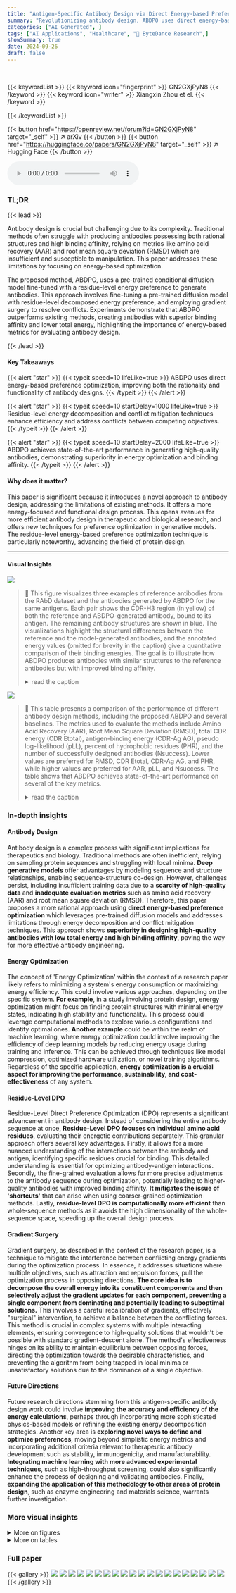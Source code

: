 ```yaml
---
title: "Antigen-Specific Antibody Design via Direct Energy-based Preference Optimization"
summary: "Revolutionizing antibody design, ABDPO uses direct energy-based preference optimization and a pre-trained diffusion model to generate high-quality antibodies with low energy and strong binding affinit..."
categories: ["AI Generated", ]
tags: ["AI Applications", "Healthcare", "🏢 ByteDance Research",]
showSummary: true
date: 2024-09-26
draft: false
---
```


<br>

{{< keywordList >}}
{{< keyword icon="fingerprint" >}} GN2GXjPyN8 {{< /keyword >}}
{{< keyword icon="writer" >}} Xiangxin Zhou et el. {{< /keyword >}}
 
{{< /keywordList >}}

{{< button href="https://openreview.net/forum?id=GN2GXjPyN8" target="_self" >}}
↗ arXiv
{{< /button >}}
{{< button href="https://huggingface.co/papers/GN2GXjPyN8" target="_self" >}}
↗ Hugging Face
{{< /button >}}



<audio controls>
    <source src="https://ai-paper-reviewer.com/GN2GXjPyN8/podcast.wav" type="audio/wav">
    Your browser does not support the audio element.
</audio>


### TL;DR


{{< lead >}}

Antibody design is crucial but challenging due to its complexity. Traditional methods often struggle with producing antibodies possessing both rational structures and high binding affinity, relying on metrics like amino acid recovery (AAR) and root mean square deviation (RMSD) which are insufficient and susceptible to manipulation.  This paper addresses these limitations by focusing on energy-based optimization. 

The proposed method, ABDPO, uses a pre-trained conditional diffusion model fine-tuned with a residue-level energy preference to generate antibodies. This approach involves fine-tuning a pre-trained diffusion model with residue-level decomposed energy preference, and employing gradient surgery to resolve conflicts. Experiments demonstrate that ABDPO outperforms existing methods, creating antibodies with superior binding affinity and lower total energy, highlighting the importance of energy-based metrics for evaluating antibody design.

{{< /lead >}}


#### Key Takeaways

{{< alert "star" >}}
{{< typeit speed=10 lifeLike=true >}} ABDPO uses direct energy-based preference optimization, improving both the rationality and functionality of antibody designs. {{< /typeit >}}
{{< /alert >}}

{{< alert "star" >}}
{{< typeit speed=10 startDelay=1000 lifeLike=true >}} Residue-level energy decomposition and conflict mitigation techniques enhance efficiency and address conflicts between competing objectives. {{< /typeit >}}
{{< /alert >}}

{{< alert "star" >}}
{{< typeit speed=10 startDelay=2000 lifeLike=true >}} ABDPO achieves state-of-the-art performance in generating high-quality antibodies, demonstrating superiority in energy optimization and binding affinity. {{< /typeit >}}
{{< /alert >}}

#### Why does it matter?
This paper is significant because it introduces a novel approach to antibody design, addressing the limitations of existing methods.  It offers a more energy-focused and functional design process. This opens avenues for more efficient antibody design in therapeutic and biological research, and offers new techniques for preference optimization in generative models. The residue-level energy-based preference optimization technique is particularly noteworthy, advancing the field of protein design.

------
#### Visual Insights



![](https://ai-paper-reviewer.com/GN2GXjPyN8/figures_1_1.jpg)

> 🔼 This figure visualizes three examples of reference antibodies from the RAbD dataset and the antibodies generated by ABDPO for the same antigens.  Each pair shows the CDR-H3 region (in yellow) of both the reference and ABDPO-generated antibody, bound to its antigen.  The remaining antibody structures are shown in blue.  The visualizations highlight the structural differences between the reference and the model-generated antibodies, and the annotated energy values (omitted for brevity in the caption) give a quantitative comparison of their binding energies.  The goal is to illustrate how ABDPO produces antibodies with similar structures to the reference antibodies but with improved binding affinity.
> <details>
> <summary>read the caption</summary>
> Figure 3: Visualization of reference antibodies in RAbD and antibodies designed by ABDPO given specific antigens (PDB ID: 1iqd (left), 1ic7 (middle), and 2dd8 (right)). The unit of energy annotated is kcal/mol and omitted here for brevity.
> </details>





![](https://ai-paper-reviewer.com/GN2GXjPyN8/tables_6_1.jpg)

> 🔼 This table presents a comparison of the performance of different antibody design methods, including the proposed ABDPO and several baselines.  The metrics used to evaluate the methods include Amino Acid Recovery (AAR), Root Mean Square Deviation (RMSD), total CDR energy (CDR Etotal), antigen-binding energy (CDR-Ag AG), pseudo log-likelihood (pLL), percent of hydrophobic residues (PHR), and the number of successfully designed antibodies (Nsuccess). Lower values are preferred for RMSD, CDR Etotal, CDR-Ag AG, and PHR, while higher values are preferred for AAR, pLL, and Nsuccess. The table shows that ABDPO achieves state-of-the-art performance on several of the key metrics.
> <details>
> <summary>read the caption</summary>
> Table 1: Summary of AAR, RMSD, CDR Etotal, CDR-Ag AG (kcal/mol), pLL, PHR, and Nsuccess of antibodies designed by our model and baselines. (↓) / (↑) denotes a smaller / larger number is better.
> </details>





### In-depth insights


#### Antibody Design
Antibody design is a complex process with significant implications for therapeutics and biology. Traditional methods are often inefficient, relying on sampling protein sequences and struggling with local minima.  **Deep generative models** offer advantages by modeling sequence and structure relationships, enabling sequence-structure co-design.  However, challenges persist, including insufficient training data due to a **scarcity of high-quality data** and **inadequate evaluation metrics** such as amino acid recovery (AAR) and root mean square deviation (RMSD).  Therefore, this paper proposes a more rational approach using **direct energy-based preference optimization** which leverages pre-trained diffusion models and addresses limitations through energy decomposition and conflict mitigation techniques. This approach shows **superiority in designing high-quality antibodies with low total energy and high binding affinity**, paving the way for more effective antibody engineering.

#### Energy Optimization
The concept of 'Energy Optimization' within the context of a research paper likely refers to minimizing a system's energy consumption or maximizing energy efficiency.  This could involve various approaches, depending on the specific system. **For example**, in a study involving protein design, energy optimization might focus on finding protein structures with minimal energy states, indicating high stability and functionality. This process could leverage computational methods to explore various configurations and identify optimal ones.  **Another example** could be within the realm of machine learning, where energy optimization could involve improving the efficiency of deep learning models by reducing energy usage during training and inference. This can be achieved through techniques like model compression, optimized hardware utilization, or novel training algorithms.  Regardless of the specific application, **energy optimization is a crucial aspect for improving the performance, sustainability, and cost-effectiveness** of any system.

#### Residue-Level DPO
Residue-Level Direct Preference Optimization (DPO) represents a significant advancement in antibody design.  Instead of considering the entire antibody sequence at once, **Residue-Level DPO focuses on individual amino acid residues**, evaluating their energetic contributions separately. This granular approach offers several key advantages. Firstly, it allows for a more nuanced understanding of the interactions between the antibody and antigen, identifying specific residues crucial for binding. This detailed understanding is essential for optimizing antibody-antigen interactions. Secondly, the fine-grained evaluation allows for more precise adjustments to the antibody sequence during optimization, potentially leading to higher-quality antibodies with improved binding affinity.  **It mitigates the issue of 'shortcuts'** that can arise when using coarser-grained optimization methods. Lastly, **residue-level DPO is computationally more efficient** than whole-sequence methods as it avoids the high dimensionality of the whole-sequence space, speeding up the overall design process.

#### Gradient Surgery
Gradient surgery, as described in the context of the research paper, is a technique to mitigate the interference between conflicting energy gradients during the optimization process.  In essence, it addresses situations where multiple objectives, such as attraction and repulsion forces, pull the optimization process in opposing directions.  **The core idea is to decompose the overall energy into its constituent components and then selectively adjust the gradient updates for each component, preventing a single component from dominating and potentially leading to suboptimal solutions.** This involves a careful recalibration of gradients, effectively "surgical" intervention, to achieve a balance between the conflicting forces.  This method is crucial in complex systems with multiple interacting elements, ensuring convergence to high-quality solutions that wouldn't be possible with standard gradient-descent alone.  The method's effectiveness hinges on its ability to maintain equilibrium between opposing forces, directing the optimization towards the desirable characteristics, and preventing the algorithm from being trapped in local minima or unsatisfactory solutions due to the dominance of a single objective.

#### Future Directions
Future research directions stemming from this antigen-specific antibody design work could involve **improving the accuracy and efficiency of the energy calculations**, perhaps through incorporating more sophisticated physics-based models or refining the existing energy decomposition strategies.  Another key area is **exploring novel ways to define and optimize preferences**, moving beyond simplistic energy metrics and incorporating additional criteria relevant to therapeutic antibody development such as stability, immunogenicity, and manufacturability.  **Integrating machine learning with more advanced experimental techniques**, such as high-throughput screening, could also significantly enhance the process of designing and validating antibodies. Finally, **expanding the application of this methodology to other areas of protein design**, such as enzyme engineering and materials science, warrants further investigation.


### More visual insights

<details>
<summary>More on figures
</summary>


![](https://ai-paper-reviewer.com/GN2GXjPyN8/figures_2_1.jpg)

> 🔼 This figure illustrates the workflow of the ABDPO method. Starting with a pre-trained diffusion model, antibodies are generated.  Their residue-level energies (attraction, repulsion, total) are calculated and used to create preference data for fine-tuning. Gradient surgery addresses conflicts between energy types. The model is updated iteratively, improving antibody design.
> <details>
> <summary>read the caption</summary>
> Figure 2: Overview of ABDPO. This process can be summarized as: (a) Generate antibodies with the pre-trained diffusion model; (b) Evaluate the multiple types of residue-level energy and construct preference data; (c) Compute the losses for energy-based preference optimization and mitigate the conflicts between losses of multiple types of energy; (d) Update the diffusion model.
> </details>



![](https://ai-paper-reviewer.com/GN2GXjPyN8/figures_7_1.jpg)

> 🔼 This figure visualizes three examples of antibodies generated by ABDPO and their corresponding reference antibodies from the RAbD dataset. Each example shows the structure of the reference antibody (left) and the synthetic antibody designed by ABDPO (right). The CDR-H3 regions are highlighted in yellow to emphasize the part of the antibody most relevant to antigen binding. The remaining parts of the antibodies are colored blue and the antigen is colored grey.  The CDR total energy (CDR Etotal) and the change in Gibbs free energy upon binding (CDR-Ag AG) are provided for both the reference and ABDPO-generated antibodies, highlighting the difference in energy between the natural and synthetic antibodies.  The figure illustrates ABDPO's ability to generate antibodies with structures and energies resembling those of naturally occurring antibodies.
> <details>
> <summary>read the caption</summary>
> Figure 3: Visualization of reference antibodies in RAbD and antibodies designed by ABDPO given specific antigens (PDB ID: 1iqd (left), 1ic7 (middle), and 2dd8 (right)). The unit of energy annotated is kcal/mol and omitted here for brevity.
> </details>



![](https://ai-paper-reviewer.com/GN2GXjPyN8/figures_8_1.jpg)

> 🔼 This figure displays the changes in median CDR Etotal, CDR-Ag EnonRep, CDR-Ag Erep, and CDR-Ag ∆G during optimization steps for five different PDB IDs (1a14, 2dd8, 3cx5, 4ki5, and 5mes). Shading indicates the interquartile range (25th to 75th percentile) showing variation across multiple runs.  Each row represents one of these PDB IDs, illustrating the optimization process for each. The purpose is to demonstrate the effects of each element of the ABDPO method by comparing the results to the results of running the optimization without one of those elements.
> <details>
> <summary>read the caption</summary>
> Figure 8: Changes of median CDR Etotal, CDR-Ag EnonRep, CDR-Ag Erep, and CDR-Ag ∆G (kcal/mol) over-optimization steps, shaded to indicate interquartile range (from 25-th percentile to 75-th percentile). The rows represent PDB 1a14, 2dd8, 3cx5, 4ki5, and 5mes respectively, in a top-down order.
> </details>



![](https://ai-paper-reviewer.com/GN2GXjPyN8/figures_13_1.jpg)

> 🔼 Figure 5 shows the differences in side chain size between amino acids, especially between Tyr/Phe and Gly/Trp. It also visualizes the frequency of amino acid occurrence at each position of CDR-H3 in the RAbD dataset using WebLogo. This highlights the limitations of AAR as an evaluation metric.
> <details>
> <summary>read the caption</summary>
> Figure 5: A: Tyr (Y) and Phe (F) differ by only one oxygen atom. In contrast, there is a substantial difference between Gly (G) and Trp (W). Gly lacks a side chain, whereas Trp possesses the largest side chain of all amino acids. B: the visualization of the frequency of occurrence of each amino acid at various positions in RAbD CDR-H3 sequences. The sequences are initially aligned using MAFFT [26] and subsequently visualized with WebLogo [11]. The width of each column corresponds to the frequency of occurrence at that position.
> </details>



![](https://ai-paper-reviewer.com/GN2GXjPyN8/figures_13_2.jpg)

> 🔼 This figure shows the distribution of two types of energy: CDR-Ag EnonRep and CDR-Ag Erep.  The energy calculations were performed using two different methods: using all atoms of the CDR region and using only the sidechain atoms. The distributions highlight the significant contribution of the side chain atoms to the interaction energy between CDR and antigen.  The difference in the energy distribution between the whole residue and side chain methods visually demonstrates the importance of considering side chain contributions during antibody design.
> <details>
> <summary>read the caption</summary>
> Figure 6: The distribution of CDR-Ag EnonRep (left) and CDR-Ag Erep (right) formed by the whole CDR atoms (colored in red) and solely by CDR side-chain atoms (colored in blue) among SAbDab dataset.
> </details>



![](https://ai-paper-reviewer.com/GN2GXjPyN8/figures_20_1.jpg)

> 🔼 This figure shows the distribution of peptide bond lengths in CDR-H3 from the SAbDab dataset (left panel) and the kernel density estimation (KDE) of the distribution (right panel).  The KDE provides a smoothed representation of the distribution, highlighting the concentration around the average peptide bond length.  This visualization is used to assess the consistency of generated antibodies' peptide bond lengths compared to naturally occurring antibodies, a key aspect of structural fidelity and rationality in antibody design. The figure appears in section F of the paper, in the subsection discussing the introduction of an auxiliary loss for peptide bond length in the ABDPO++ model.
> <details>
> <summary>read the caption</summary>
> Figure 7: Left: the distribution of peptide bond length within CDR-H3 in the SAbDab dataset; Right: the kernel density estimation (KDE) function fit on the natural peptide bond length distribution.
> </details>



![](https://ai-paper-reviewer.com/GN2GXjPyN8/figures_23_1.jpg)

> 🔼 The figure visualizes the changes in median CDR Etotal, EnonRep, ERep, and CDR-Ag ∆G over optimization steps for one specific antibody-antigen complex.  Shading represents the interquartile range (25th to 75th percentile), showing the distribution of values.  It illustrates how these energy components change during the optimization process, providing insight into the effectiveness of the ABDPO method in optimizing multiple aspects of antibody design.  The graph's overall trend indicates that ABDPO is successful in reducing the total energy and improving the binding affinity of the antibodies.
> <details>
> <summary>read the caption</summary>
> Figure 4: Changes of median CDR Etotal, EnonRep, ERep, and CDR-Ag ∆G (kcal/mol) over optimization steps, shaded to indicate interquartile range (from 25-th percentile to 75-th percentile).
> </details>



</details>




<details>
<summary>More on tables
</summary>


![](https://ai-paper-reviewer.com/GN2GXjPyN8/tables_9_1.jpg)
> 🔼 This table compares the performance of ABDPO and supervised fine-tuning (SFT) on a single antibody-antigen complex (PDB ID: 1a14).  It shows the average and median values of CDR Etotal and CDR-Ag AG (in kcal/mol) for both methods.  ABDPO demonstrates significantly lower values for both metrics than SFT.
> <details>
> <summary>read the caption</summary>
> Table 2: Comparison of ABDPO and supervised fine-tuning (SFT) on 1a14.
> </details>

![](https://ai-paper-reviewer.com/GN2GXjPyN8/tables_17_1.jpg)
> 🔼 This table presents a comparison of the performance of different antibody design methods, including the proposed ABDPO method and several baselines, across various metrics.  The metrics assess different aspects of the generated antibodies, including amino acid recovery (AAR), root mean square deviation (RMSD), total energy of the CDR (CDR Etotal), change in Gibbs free energy upon binding to the antigen (CDR-Ag AG), pseudo log-likelihood (pLL), percentage of hydrophobic residues (PHR), and the number of successfully designed antibodies (Nsuccess).  Lower values are better for RMSD, CDR Etotal, CDR-Ag AG, and PHR, while higher values are better for AAR, pLL, and Nsuccess.
> <details>
> <summary>read the caption</summary>
> Table 1: Summary of AAR, RMSD, CDR Etotal, CDR-Ag AG (kcal/mol), pLL, PHR, and Nsuccess of antibodies designed by our model and baselines. (↓) / (↑) denotes a smaller / larger number is better.
> </details>

![](https://ai-paper-reviewer.com/GN2GXjPyN8/tables_18_1.jpg)
> 🔼 This table summarizes the performance of different antibody design methods, including the proposed ABDPO and several baselines (HERN, MEAN, dyMEAN, DiffAb).  The metrics used to evaluate performance are amino acid recovery (AAR), root mean square deviation (RMSD), total energy of the CDR (CDR Etotal), change in Gibbs free energy between the bound and unbound states of the CDR-antigen complex (CDR-Ag AG), pseudo log-likelihood (pLL), percent of hydrophobic residues (PHR), and the number of successfully designed antibodies (Nsuccess).  Lower is better for RMSD, CDR Etotal, and CDR-Ag AG; higher is better for AAR, pLL, and Nsuccess; and lower is better for PHR. The table highlights the superior performance of ABDPO compared to the baselines across multiple evaluation metrics.
> <details>
> <summary>read the caption</summary>
> Table 1: Summary of AAR, RMSD, CDR Etotal, CDR-Ag AG (kcal/mol), pLL, PHR, and Nsuccess of antibodies designed by our model and baselines. (↓) / (↑) denotes a smaller / larger number is better.
> </details>

![](https://ai-paper-reviewer.com/GN2GXjPyN8/tables_19_1.jpg)
> 🔼 This table presents a comparison of the performance of different antibody design methods, including the proposed ABDPO method and several baselines (HERN, MEAN, dyMEAN, DiffAb).  The performance is evaluated using several metrics, including amino acid recovery (AAR), root mean square deviation (RMSD), total CDR energy (CDR Etotal), antigen-binding energy (CDR-Ag AG), pseudo log-likelihood (pLL), percent of hydrophobic residues (PHR), and the number of successfully designed antibodies (Nsuccess).  Lower values are generally preferred for RMSD, CDR Etotal, and CDR-Ag AG, while higher values are better for AAR, pLL, and Nsuccess.
> <details>
> <summary>read the caption</summary>
> Table 1: Summary of AAR, RMSD, CDR Etotal, CDR-Ag AG (kcal/mol), pLL, PHR, and Nsuccess of antibodies designed by our model and baselines. (↓) / (↑) denotes a smaller / larger number is better.
> </details>

![](https://ai-paper-reviewer.com/GN2GXjPyN8/tables_20_1.jpg)
> 🔼 This table presents a comparison of the performance of several antibody design methods, including the authors' proposed method (ABDPO), and several baselines (HERN, MEAN, dyMEAN, DiffAb).  The metrics used for comparison include amino acid recovery (AAR), root mean square deviation (RMSD), total energy of the CDR (CDR Etotal), change in Gibbs free energy between the bound and unbound states of the CDR and antigen (CDR-Ag AG), pseudo log-likelihood (pLL), percent of hydrophobic residues (PHR), and the number of successfully designed antibodies (Nsuccess).  Lower values are better for RMSD, CDR Etotal, CDR-Ag AG, and PHR, while higher values are preferred for AAR, pLL, and Nsuccess.
> <details>
> <summary>read the caption</summary>
> Table 1: Summary of AAR, RMSD, CDR Etotal, CDR-Ag AG (kcal/mol), pLL, PHR, and Nsuccess of antibodies designed by our model and baselines. (↓) / (↑) denotes a smaller / larger number is better.
> </details>

![](https://ai-paper-reviewer.com/GN2GXjPyN8/tables_21_1.jpg)
> 🔼 This table summarizes the performance of various antibody design methods, including the proposed ABDPO method and several baselines (HERN, MEAN, dyMEAN, DiffAb), across multiple evaluation metrics. These metrics assess different aspects of antibody quality, such as sequence similarity to natural antibodies (AAR), structural similarity (RMSD), total energy of the CDR region (CDR Etotal), binding affinity (CDR-Ag AG), pseudo log-likelihood (pLL), percent of hydrophobic residues (PHR), and the number of successfully designed antibodies (Nsuccess).  The table allows for a comparison of the methods' performance in terms of both rationality and functionality of the generated antibodies.
> <details>
> <summary>read the caption</summary>
> Table 1: Summary of AAR, RMSD, CDR Etotal, CDR-Ag AG (kcal/mol), pLL, PHR, and Nsuccess of antibodies designed by our model and baselines. (↓) / (↑) denotes a smaller / larger number is better.
> </details>

</details>




### Full paper

{{< gallery >}}
<img src="https://ai-paper-reviewer.com/GN2GXjPyN8/1.png" class="grid-w50 md:grid-w33 xl:grid-w25" />
<img src="https://ai-paper-reviewer.com/GN2GXjPyN8/2.png" class="grid-w50 md:grid-w33 xl:grid-w25" />
<img src="https://ai-paper-reviewer.com/GN2GXjPyN8/3.png" class="grid-w50 md:grid-w33 xl:grid-w25" />
<img src="https://ai-paper-reviewer.com/GN2GXjPyN8/4.png" class="grid-w50 md:grid-w33 xl:grid-w25" />
<img src="https://ai-paper-reviewer.com/GN2GXjPyN8/5.png" class="grid-w50 md:grid-w33 xl:grid-w25" />
<img src="https://ai-paper-reviewer.com/GN2GXjPyN8/6.png" class="grid-w50 md:grid-w33 xl:grid-w25" />
<img src="https://ai-paper-reviewer.com/GN2GXjPyN8/7.png" class="grid-w50 md:grid-w33 xl:grid-w25" />
<img src="https://ai-paper-reviewer.com/GN2GXjPyN8/8.png" class="grid-w50 md:grid-w33 xl:grid-w25" />
<img src="https://ai-paper-reviewer.com/GN2GXjPyN8/9.png" class="grid-w50 md:grid-w33 xl:grid-w25" />
<img src="https://ai-paper-reviewer.com/GN2GXjPyN8/10.png" class="grid-w50 md:grid-w33 xl:grid-w25" />
<img src="https://ai-paper-reviewer.com/GN2GXjPyN8/11.png" class="grid-w50 md:grid-w33 xl:grid-w25" />
<img src="https://ai-paper-reviewer.com/GN2GXjPyN8/12.png" class="grid-w50 md:grid-w33 xl:grid-w25" />
<img src="https://ai-paper-reviewer.com/GN2GXjPyN8/13.png" class="grid-w50 md:grid-w33 xl:grid-w25" />
<img src="https://ai-paper-reviewer.com/GN2GXjPyN8/14.png" class="grid-w50 md:grid-w33 xl:grid-w25" />
<img src="https://ai-paper-reviewer.com/GN2GXjPyN8/15.png" class="grid-w50 md:grid-w33 xl:grid-w25" />
<img src="https://ai-paper-reviewer.com/GN2GXjPyN8/16.png" class="grid-w50 md:grid-w33 xl:grid-w25" />
<img src="https://ai-paper-reviewer.com/GN2GXjPyN8/17.png" class="grid-w50 md:grid-w33 xl:grid-w25" />
<img src="https://ai-paper-reviewer.com/GN2GXjPyN8/18.png" class="grid-w50 md:grid-w33 xl:grid-w25" />
<img src="https://ai-paper-reviewer.com/GN2GXjPyN8/19.png" class="grid-w50 md:grid-w33 xl:grid-w25" />
<img src="https://ai-paper-reviewer.com/GN2GXjPyN8/20.png" class="grid-w50 md:grid-w33 xl:grid-w25" />
{{< /gallery >}}